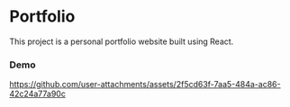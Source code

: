 # Portfolio
This project is a personal portfolio website built using React.

### Demo


https://github.com/user-attachments/assets/2f5cd63f-7aa5-484a-ac86-42c24a77a90c

